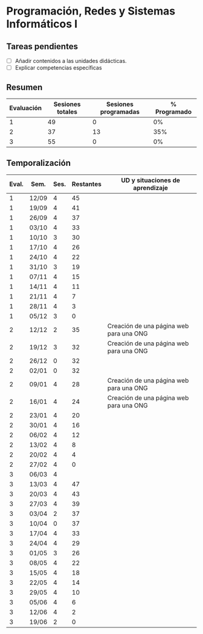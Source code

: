 # Programación, Redes y Sistemas Informáticos I

## Tareas pendientes

- [ ] Añadir contenidos a las unidades didácticas.
- [ ] Explicar competencias específicas

## Resumen

| Evaluación | Sesiones totales | Sesiones programadas | % Programado |
|------------|------------------|----------------------|--------------|
| 1          | 49               | 0                    | 0%           |
| 2          | 37               | 13                   | 35%          |
| 3          | 55               | 0                    | 0%           |

## Temporalización

| Eval. | Sem.  | Ses. | Restantes | UD y situaciones de aprendizaje         |
|-------|-------|------|-----------|-----------------------------------------|
| 1     | 12/09 | 4    | 45        |                                         |
| 1     | 19/09 | 4    | 41        |                                         |
| 1     | 26/09 | 4    | 37        |                                         |
| 1     | 03/10 | 4    | 33        |                                         |
| 1     | 10/10 | 3    | 30        |                                         |
| 1     | 17/10 | 4    | 26        |                                         |
| 1     | 24/10 | 4    | 22        |                                         |
| 1     | 31/10 | 3    | 19        |                                         |
| 1     | 07/11 | 4    | 15        |                                         |
| 1     | 14/11 | 4    | 11        |                                         |
| 1     | 21/11 | 4    | 7         |                                         |
| 1     | 28/11 | 4    | 3         |                                         |
| 1     | 05/12 | 3    | 0         |                                         |
| 2     | 12/12 | 2    | 35        | Creación de una página web para una ONG |
| 2     | 19/12 | 3    | 32        | Creación de una página web para una ONG |
| 2     | 26/12 | 0    | 32        |                                         |
| 2     | 02/01 | 0    | 32        |                                         |
| 2     | 09/01 | 4    | 28        | Creación de una página web para una ONG |
| 2     | 16/01 | 4    | 24        | Creación de una página web para una ONG |
| 2     | 23/01 | 4    | 20        |                                         |
| 2     | 30/01 | 4    | 16        |                                         |
| 2     | 06/02 | 4    | 12        |                                         |
| 2     | 13/02 | 4    | 8         |                                         |
| 2     | 20/02 | 4    | 4         |                                         |
| 2     | 27/02 | 4    | 0         |                                         |
| 3     | 06/03 | 4    |           |                                         |
| 3     | 13/03 | 4    | 47        |                                         |
| 3     | 20/03 | 4    | 43        |                                         |
| 3     | 27/03 | 4    | 39        |                                         |
| 3     | 03/04 | 2    | 37        |                                         |
| 3     | 10/04 | 0    | 37        |                                         |
| 3     | 17/04 | 4    | 33        |                                         |
| 3     | 24/04 | 4    | 29        |                                         |
| 3     | 01/05 | 3    | 26        |                                         |
| 3     | 08/05 | 4    | 22        |                                         |
| 3     | 15/05 | 4    | 18        |                                         |
| 3     | 22/05 | 4    | 14        |                                         |
| 3     | 29/05 | 4    | 10        |                                         |
| 3     | 05/06 | 4    | 6         |                                         |
| 3     | 12/06 | 4    | 2         |                                         |
| 3     | 19/06 | 2    | 0         |                                         |
